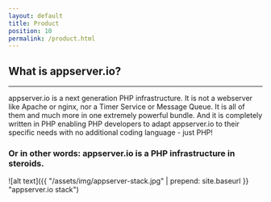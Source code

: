 ```yaml
---
layout: default
title: Product
position: 10
permalink: /product.html
---
```


## What is appserver.io?
***

appserver.io is a next generation PHP infrastructure. It is not a webserver like Apache or nginx, nor a Timer Service or Message Queue. It is all of them and much more in one extremely powerful bundle. And it is completely written in PHP enabling PHP developers to adapt appserver.io to their specific needs with no additional coding language - just PHP!

### Or in other words: appserver.io is a PHP infrastructure in steroids.

![alt text]({{ "/assets/img/appserver-stack.jpg" | prepend: site.baseurl }} "appserver.io stack")